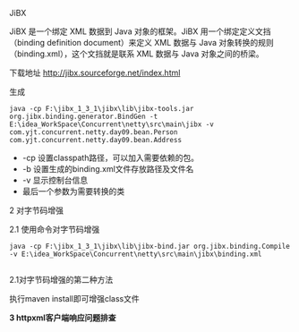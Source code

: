  JiBX 

JiBX 是一个绑定 XML 数据到 Java 对象的框架。JiBX 用一个绑定定义文挡（binding definition document）来定义 XML 数据与 Java 对象转换的规则（binding.xml），这个文挡就是联系 XML 数据与 Java 对象之间的桥梁。

下载地址 http://jibx.sourceforge.net/index.html 

生成

```
java -cp F:\jibx_1_3_1\jibx\lib\jibx-tools.jar org.jibx.binding.generator.BindGen -t E:\idea_WorkSpace\Concurrent\netty\src\main\jibx -v  com.yjt.concurrent.netty.day09.bean.Person com.yjt.concurrent.netty.day09.bean.Address
```

- -cp 设置classpath路径，可以加入需要依赖的包。
- -b 设置生成的binding.xml文件存放路径及文件名
- -v 显示控制台信息
- 最后一个参数为需要转换的类



2 对字节码增强

2.1 使用命令对字节码增强

```
java -cp F:\jibx_1_3_1\jibx\lib\jibx-bind.jar org.jibx.binding.Compile -v E:\idea_WorkSpace\Concurrent\netty\src\main\jibx\binding.xml


```

2.1对字节码增强的第二种方法

 执行maven install即可增强class文件 



**3  httpxml客户端响应问题排查**